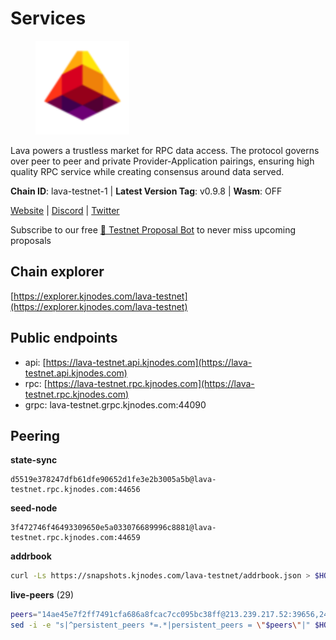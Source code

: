# Services

<figure><img src="https://raw.githubusercontent.com/kj89/cosmos-images/main/logos/lava.png" width="150" alt=""><figcaption></figcaption></figure>

Lava powers a trustless market for RPC data access. The protocol  governs over peer to peer and private Provider-Application pairings,  ensuring high quality RPC service while creating consensus around data served.

**Chain ID**: lava-testnet-1 | **Latest Version Tag**: v0.9.8 | **Wasm**: OFF

[Website](https://lavanet.xyz) | [Discord](https://discord.com/invite/Tbk5NxTCdA) | [Twitter](https://twitter.com/lavanetxyz)



Subscribe to our free [🤖 Testnet Proposal Bot](https://t.me/kjnodes_testnet_proposal_bot) to never miss upcoming proposals


## Chain explorer
[https://explorer.kjnodes.com/lava-testnet](https://explorer.kjnodes.com/lava-testnet)

## Public endpoints

* api: [https://lava-testnet.api.kjnodes.com](https://lava-testnet.api.kjnodes.com)
* rpc: [https://lava-testnet.rpc.kjnodes.com](https://lava-testnet.rpc.kjnodes.com)
* grpc: lava-testnet.grpc.kjnodes.com:44090

## Peering

**state-sync**

```text
d5519e378247dfb61dfe90652d1fe3e2b3005a5b@lava-testnet.rpc.kjnodes.com:44656
```

**seed-node**

```text
3f472746f46493309650e5a033076689996c8881@lava-testnet.rpc.kjnodes.com:44659
```

**addrbook**
```bash
curl -Ls https://snapshots.kjnodes.com/lava-testnet/addrbook.json > $HOME/.lava/config/addrbook.json
```

**live-peers** (29)
```bash
peers="14ae45e7f2ff7491cfa686a8fcac7cc095bc38ff@213.239.217.52:39656,24a2bb2d06343b0f74ed0a6dc1d409ce0d996451@188.40.98.169:27656,0a528da95ca8025ef4043b6e73f1e789f4102940@176.103.222.22:26656,d5519e378247dfb61dfe90652d1fe3e2b3005a5b@65.109.68.190:44656,e5aff8690b3fc34f81c1792d56ba5d182cce68e9@65.109.116.204:21156,92f8e4caaadb2f00c95e03068933f2045a93e910@65.109.65.163:21156,6ba3b6ec03839afffa64c83e18ff80a681f4968d@65.108.194.40:21756,25da069c4dca143029ddae47bf2b7de69c2a8678@65.108.9.164:21156,433be6210ad6350bebebad68ec50d3e0d90cb305@217.13.223.167:60856,3a445bfdbe2d0c8ee82461633aa3af31bc2b4dc0@3.252.219.158:26656,0e0e01f932a124c45f7f8600e38dba445b5f5dc4@65.108.226.183:19956,464e98fa27165f3a13f4173c0ecfbe71ce8f1bf2@167.86.94.71:36656,f9af0186eec9a88a5a657deb9a7deff34c05d99f@86.111.48.156:26656,e593c7a9ca61f5616119d6beb5bd8ef5dd28d62d@34.246.190.1:26656,491de3dfd0b52fe42768ca6f6cf534fc08c6f691@141.98.112.138:26656,2da2e10009a11cbdd56f7f272186eef06d805ef7@178.63.26.94:44656,5b337f7ba27e2fdd27918be18af93f8728034267@65.108.41.168:26656,64df498c92b9ccaf78012229d399aa34a014f087@65.109.122.105:56659,2c2353c872b0c5af562c518b1aa48a2649a4c927@65.108.199.62:11656,1f704611e8aa4a53504fac1b80eb55c876dae8bd@65.108.13.154:30656,bb8c8cea499a1fa7e97922b5a9882c2360c6575a@176.103.222.21:26656,71f6af45c867266f81d81193013fcb4137351355@194.163.155.84:56656,0314d53cc790860fb51f36ac656a19789800ce5c@176.103.222.20:26656,e0f25590f8074b4ea70f069f9be332b19f81f344@23.88.70.109:15656,eb7832932626c1c636d16e0beb49e0e4498fbd5e@65.108.231.124:20656,2162e7a8a1d0ec9ef9e3d952881c24222d16dcaf@86.48.30.243:44656,e7963fb84a34d1828f18a3573d52414c8fc4cca7@95.70.160.37:26656,bd1e1f8df77e7b61200c490c9fabe6bbc4412d4e@91.223.3.144:26856,e232ba0d11839944d92b9035ef98445a0fb94c9f@95.214.53.37:12656"
sed -i -e "s|^persistent_peers *=.*|persistent_peers = \"$peers\"|" $HOME/.lava/config/config.toml
```
